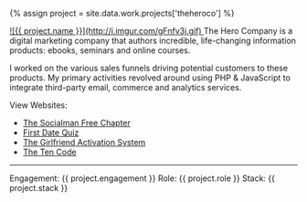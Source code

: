---
---
{% assign project = site.data.work.projects['theheroco'] %}

<a aria-hidden="true" class="work__image" href="{{ project.site-url }}" title="Visit {{ project.title }}" target="_blank" rel="external">
  ![{{ project.name }}](http://i.imgur.com/gFnfv3j.gif)
</a>  
The Hero Company is a digital marketing company that authors incredible, life-changing information products: ebooks, seminars and online courses.

I worked on the various sales funnels driving potential customers to these products. 
My primary activities revolved around using PHP & JavaScript to integrate third-party email, commerce and analytics services.

View Websites:
<ul>
  <li><a href="https://thesocialmanfreechapter.com/1/index2nh2.php" title="Visit The Socialman Free Chapter" target="_blank" rel="external">The Socialman Free Chapter</a></li>
  <li><a href="http://girlfriend-system.com/quiz/first-date/" title="Visit First Date Quiz" target="_blank" rel="external">First Date Quiz</a></li>
  <li><a href="https://girlfriend-system.com/" title="Visit The Girlfriend Activation System" target="_blank" rel="external">The Girlfriend Activation System</a></li>
  <li><a href="http://www.thetencode.com/d00_course_main-1312448/" title="Visit The Ten Code" target="_blank" rel="external">The Ten Code</a></li>
</ul>
<hr/>
Engagement: {{ project.engagement }}  
Role: {{ project.role }}  
Stack: {{ project.stack }}